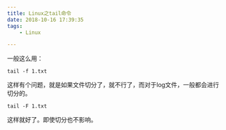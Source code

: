 ```yaml
---
title: Linux之tail命令
date: 2018-10-16 17:39:35
tags:
	- Linux

---
```




一般这么用：

````
tail -f 1.txt
````

这样有个问题，就是如果文件切分了，就不行了，而对于log文件，一般都会进行切分的。

```
tail -F 1.txt
```

这样就好了。即使切分也不影响。





